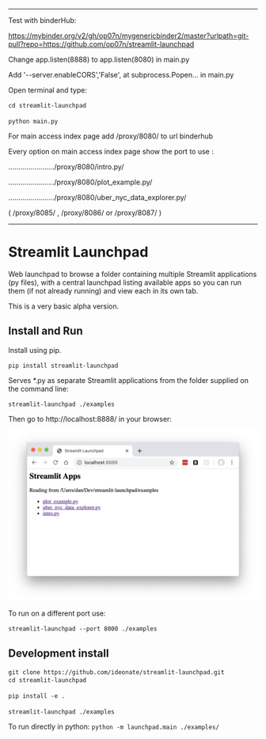 -------------------------------------------------------------------------------------------------

Test with binderHub:

https://mybinder.org/v2/gh/op07n/mygenericbinder2/master?urlpath=git-pull?repo=https://github.com/op07n/streamlit-launchpad

Change   app.listen(8888) to   app.listen(8080)  in  main.py

Add  '--server.enableCORS','False',    at  subprocess.Popen...   in main.py

Open terminal and type:

```
cd streamlit-launchpad

python main.py
```

For main access index page add /proxy/8080/  to url binderhub

Every option on main access index page show the port to use :

......................./proxy/8080/intro.py/

......................./proxy/8080/plot_example.py/

......................./proxy/8080/uber_nyc_data_explorer.py/

( /proxy/8085/  ,   /proxy/8086/  or  /proxy/8087/ )

-------------------------------------------------------------------------------------------------











# Streamlit Launchpad

Web launchpad to browse a folder containing multiple Streamlit applications (py files), with a central launchpad listing available apps so you can run them (if not already running) and view each in its own tab.

This is a very basic alpha version.

## Install and Run

Install using pip.

```
pip install streamlit-launchpad
```

Serves *.py as separate Streamlit applications from the folder supplied on the command line:

```
streamlit-launchpad ./examples
```

Then go to http://localhost:8888/ in your browser:

![Launchpad screenshot](screenshots/Launchpad.png)

To run on a different port use:

```
streamlit-launchpad --port 8000 ./examples
```

## Development install

```
git clone https://github.com/ideonate/streamlit-launchpad.git
cd streamlit-launchpad

pip install -e .

streamlit-launchpad ./examples
```

To run directly in python: `python -m launchpad.main ./examples/`
